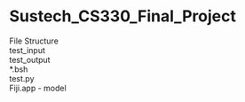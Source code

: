 # Sustech_CS330_Final_Project

File Structure  
test_input  
test_output  
\*.bsh  
test.py  
Fiji.app - model
 
